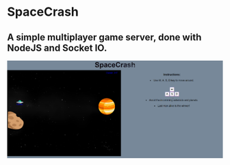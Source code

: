 # SpaceCrash
## A simple multiplayer game server, done with NodeJS and Socket IO.
![SpaceCrash1](https://github.com/danielsason112/SpaceCrash/blob/master/screenshot.png)
